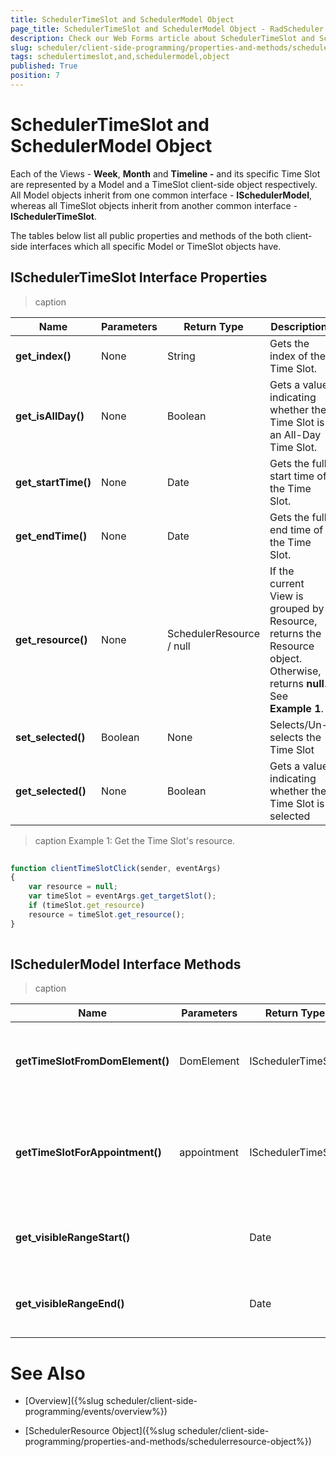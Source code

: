 ```yaml
---
title: SchedulerTimeSlot and SchedulerModel Object
page_title: SchedulerTimeSlot and SchedulerModel Object - RadScheduler
description: Check our Web Forms article about SchedulerTimeSlot and SchedulerModel Object.
slug: scheduler/client-side-programming/properties-and-methods/schedulertimeslot-and-schedulermodel-object
tags: schedulertimeslot,and,schedulermodel,object
published: True
position: 7
---
```


# SchedulerTimeSlot and SchedulerModel Object



Each of the Views - **Week**, **Month** and **Timeline -** and its specific Time Slot are represented by a Model and a TimeSlot client-side object respectively. All Model objects inherit from one common interface - **ISchedulerModel**, whereas all TimeSlot objects inherit from another common interface - **ISchedulerTimeSlot**.

The tables below list all public properties and methods of the both client-side interfaces which all specific Model or TimeSlot objects have.

## ISchedulerTimeSlot Interface Properties


>caption  

| Name | Parameters | Return Type | Description |
| ------ | ------ | ------ | ------ |
| **get_index()** |None|String|Gets the index of the Time Slot.|
| **get_isAllDay()** |None|Boolean|Gets a value indicating whether the Time Slot is an All-Day Time Slot.|
| **get_startTime()** |None|Date|Gets the full start time of the Time Slot.|
| **get_endTime()** |None|Date|Gets the full end time of the Time Slot.|
| **get_resource()** |None|SchedulerResource / null|If the current View is grouped by Resource, returns the Resource object. Otherwise, returns **null**. See **Example 1**. |
| **set_selected()** |Boolean|None|Selects/Un-selects the Time Slot|
| **get_selected()** |None|Boolean|Gets a value indicating whether the Time Slot is selected|



>caption Example 1: Get the Time Slot's resource. 
````JavaScript
	     
function clientTimeSlotClick(sender, eventArgs)
{
	var resource = null;
	var timeSlot = eventArgs.get_targetSlot();
	if (timeSlot.get_resource)
	resource = timeSlot.get_resource();
}
				
````



## ISchedulerModel Interface Methods


>caption  

| Name | Parameters | Return Type | Description |
| ------ | ------ | ------ | ------ |
| **getTimeSlotFromDomElement()** |DomElement|ISchedulerTimeSlot|Gets the appropriate Time Slot for the current view.|
| **getTimeSlotForAppointment()** |appointment|ISchedulerTimeSlot|Gets the appropriate Time Slot for the appointment in the current view.|
| **get_visibleRangeStart()** ||Date|Gets the first visible date of the current view.|
| **get_visibleRangeEnd()** ||Date|Gets the last visible date of the current view.|



# See Also

 * [Overview]({%slug scheduler/client-side-programming/events/overview%})

 * [SchedulerResource Object]({%slug scheduler/client-side-programming/properties-and-methods/schedulerresource-object%})
